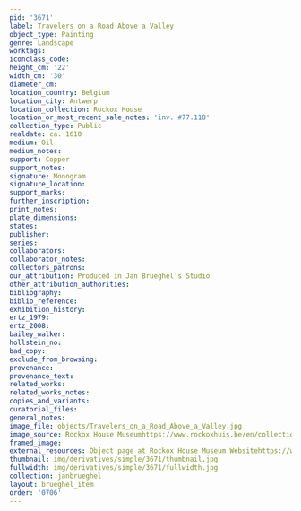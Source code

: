 ```yaml
---
pid: '3671'
label: Travelers on a Road Above a Valley
object_type: Painting
genre: Landscape
worktags:
iconclass_code:
height_cm: '22'
width_cm: '30'
diameter_cm:
location_country: Belgium
location_city: Antwerp
location_collection: Rockox House
location_or_most_recent_sale_notes: 'inv. #77.118'
collection_type: Public
realdate: ca. 1610
medium: Oil
medium_notes:
support: Copper
support_notes:
signature: Monogram
signature_location:
support_marks:
further_inscription:
print_notes:
plate_dimensions:
states:
publisher:
series:
collaborators:
collaborator_notes:
collectors_patrons:
our_attribution: Produced in Jan Brueghel's Studio
other_attribution_authorities:
bibliography:
biblio_reference:
exhibition_history:
ertz_1979:
ertz_2008:
bailey_walker:
hollstein_no:
bad_copy:
exclude_from_browsing:
provenance:
provenance_text:
related_works:
related_works_notes:
copies_and_variants:
curatorial_files:
general_notes:
image_file: objects/Travelers_on_a_Road_Above_a_Valley.jpg
image_source: Rockox House Museumhttps://www.rockoxhuis.be/en/collection/paintings
framed_image:
external_resources: Object page at Rockox House Museum Websitehttps://www.rockoxhuis.be/en/collection/paintings
thumbnail: img/derivatives/simple/3671/thumbnail.jpg
fullwidth: img/derivatives/simple/3671/fullwidth.jpg
collection: janbrueghel
layout: brueghel_item
order: '0706'
---
```

